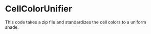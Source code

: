 # CellColorUnifier
 This code takes a zip file and standardizes the cell colors to a uniform shade.
